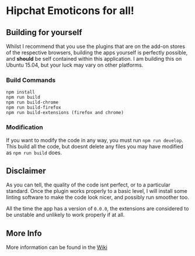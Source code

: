 # Hipchat Emoticons for all! #

## Building for yourself ##
Whilst I recommend that you use the plugins that are on the add-on stores of the respective browsers, building the apps yourself is perfectly possible, and __should__ be self contained within this application. I am building this on Ubuntu 15.04, but your luck may vary on other platforms.
### Build Commands ###
    npm install
    npm run build
    npm run build-chrome
    npm run build-firefox
    npm run build-extensions (firefox and chrome)

### Modification ###
If you want to modify the code in any way, you must run `npm run develop`. This build all the code, but doesnt delete any files you may have modified as `npm run build` does.

## Disclaimer ##
As you can tell, the quality of the code isnt perfect, or to a particular standard. Once the plugin works properly to a basic level, I will install some linting software to make the code look nicer, and possibly run smoother too.

All the time the app has a version of `0.0.0`, the extensions are considered to be unstable and unlikely to work properly if at all.

## More Info ##
More information can be found in the [Wiki](https://github.com/RealOrangeOne/hipchat-emoticons-for-all/wiki)
